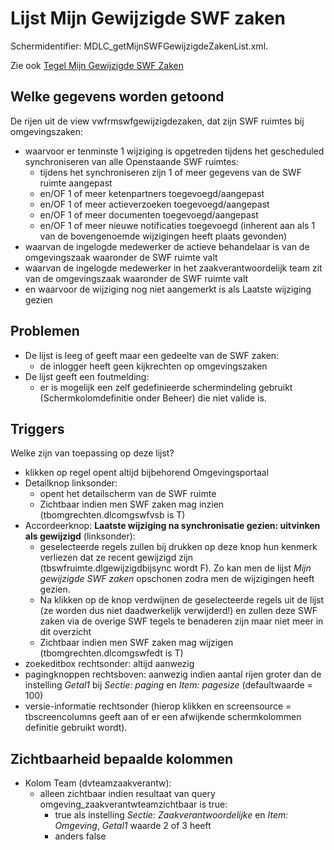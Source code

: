 # Lijst Mijn Gewijzigde SWF zaken

Schermidentifier: MDLC_getMijnSWFGewijzigdeZakenList.xml.

Zie ook [Tegel Mijn Gewijzigde SWF Zaken](/probleemoplossing/portalen_en_moduleschermen/openingsportaal/tegel_mijn_gewijzigde_swfzaken.md)

## Welke gegevens worden getoond

De rijen uit de view vwfrmswfgewijzigdezaken, dat zijn SWF ruimtes bij omgevingszaken:

- waarvoor er tenminste 1 wijziging is opgetreden tijdens het gescheduled synchroniseren van alle Openstaande SWF ruimtes:
  - tijdens het synchroniseren zijn 1 of meer gegevens van de SWF ruimte aangepast
  - en/OF 1 of meer ketenpartners toegevoegd/aangepast
  - en/OF 1 of meer actieverzoeken toegevoegd/aangepast
  - en/OF 1 of meer documenten toegevoegd/aangepast
  - en/OF 1 of meer nieuwe notificaties toegevoegd (inherent aan als 1 van de bovengenoemde wijzigingen heeft plaats gevonden)
- waarvan de ingelogde medewerker de actieve behandelaar is van de omgevingszaak waaronder de SWF ruimte valt
- waarvan de ingelogde medewerker in het zaakverantwoordelijk team zit van de omgevingszaak waaronder de SWF ruimte valt
- en waarvoor de wijziging nog niet aangemerkt is als Laatste wijziging gezien

## Problemen

- De lijst is leeg of geeft maar een gedeelte van de SWF zaken:
  - de inlogger heeft geen kijkrechten op omgevingszaken
- De lijst geeft een foutmelding:
  - er is mogelijk een zelf gedefinieerde schermindeling gebruikt (Schermkolomdefinitie onder Beheer) die niet valide is.

## Triggers

Welke zijn van toepassing op deze lijst?

- klikken op regel opent altijd bijbehorend Omgevingsportaal
- Detailknop linksonder:
  - opent het detailscherm van de SWF ruimte
  - Zichtbaar indien men SWF zaken mag inzien (tbomgrechten.dlcomgswfvsb is T)
- Accordeerknop: **Laatste wijziging na synchronisatie gezien: uitvinken als gewijzigd** (linksonder):
  - geselecteerde regels zullen bij drukken op deze knop hun kenmerk verliezen dat ze recent gewijzigd zijn (tbswfruimte.dlgewijzigdbijsync wordt F). Zo kan men de lijst _Mijn gewijzigde SWF zaken_ opschonen zodra men de wijzigingen heeft gezien.
  - Na klikken op de knop verdwijnen de geselecteerde regels uit de lijst (ze worden dus niet daadwerkelijk verwijderd!) en zullen deze SWF zaken via de overige SWF tegels te benaderen zijn maar niet meer in dit overzicht
  - Zichtbaar indien men SWF zaken mag wijzigen (tbomgrechten.dlcomgswfedt is T)
- zoekeditbox rechtsonder: altijd aanwezig
- pagingknoppen rechtsboven: aanwezig indien aantal rijen groter dan de instelling _Getal1_ bij _Sectie: paging_ en _Item: pagesize_ (defaultwaarde = 100)
- versie-informatie rechtsonder (hierop klikken en screensource = tbscreencolumns geeft aan of er een afwijkende schermkolommen definitie gebruikt wordt).

## Zichtbaarheid bepaalde kolommen

- Kolom Team (dvteamzaakverantw):
  - alleen zichtbaar indien resultaat van query omgeving_zaakverantwteamzichtbaar is true:
    - true als instelling _Sectie: Zaakverantwoordelijke_ en _Item: Omgeving_, _Getal1_ waarde 2 of 3 heeft
    - anders false
